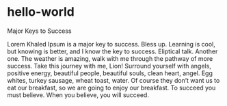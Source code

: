 # hello-world

Major Keys to Success

Lorem Khaled Ipsum is a major key to success. Bless up. Learning is cool, but knowing is better, and I know the key to success. Eliptical talk. Another one. The weather is amazing, walk with me through the pathway of more success. Take this journey with me, Lion! Surround yourself with angels, positive energy, beautiful people, beautiful souls, clean heart, angel. Egg whites, turkey sausage, wheat toast, water. Of course they don’t want us to eat our breakfast, so we are going to enjoy our breakfast. To succeed you must believe. When you believe, you will succeed.
